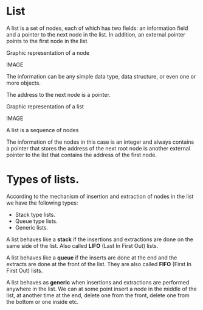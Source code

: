 # List

A list is a set of nodes, each of which has two fields: an information field and a pointer to the next node in the list. In addition, an external pointer points to the first node in the list.

Graphic representation of a node

IMAGE

The information can be any simple data type, data structure, or even one or more objects.

The address to the next node is a pointer.

Graphic representation of a list

IMAGE


A list is a sequence of nodes

The information of the nodes in this case is an integer and always contains a pointer that stores the address of the next root node is another external pointer to the list that contains the address of the first node.

# Types of lists.

According to the mechanism of insertion and extraction of nodes in the list we have the following types:

- Stack type lists.
- Queue type lists.
- Generic lists.

A list behaves like a **stack** if the insertions and extractions are done on the same side of the list. Also called **LIFO** (Last In First Out) lists.

A list behaves like a **queue** if the inserts are done at the end and the extracts are done at the front of the list. They are also called **FIFO** (First In First Out) lists.

A list behaves as **generic** when insertions and extractions are performed anywhere in the list. We can at some point insert a node in the middle of the list, at another time at the end, delete one from the front, delete one from the bottom or one inside etc.
